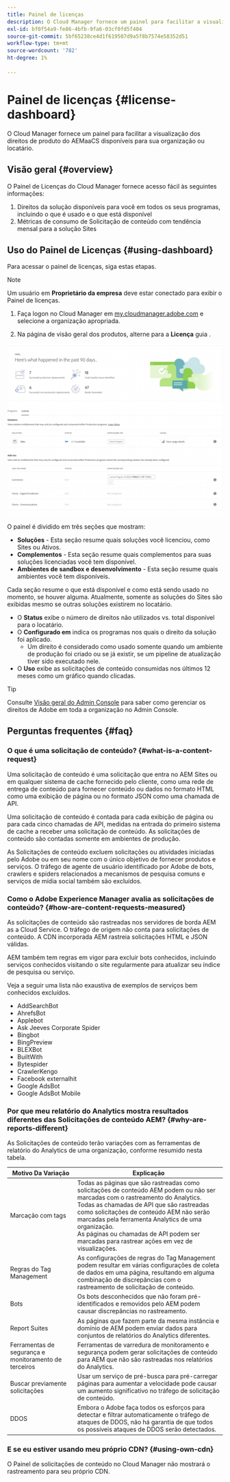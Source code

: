 ```yaml
---
title: Painel de licenças
description: O Cloud Manager fornece um painel para facilitar a visualização dos direitos de produto do AEMaaCS disponíveis para sua organização ou locatário.
exl-id: bf0f54a9-fe86-4bfb-9fa6-03cf0fd5f404
source-git-commit: 5bf65238ce4d1f619507d9a5f8b7574e58352d51
workflow-type: tm+mt
source-wordcount: '782'
ht-degree: 1%

---
```


# Painel de licenças {#license-dashboard}

O Cloud Manager fornece um painel para facilitar a visualização dos direitos de produto do AEMaaCS disponíveis para sua organização ou locatário.

## Visão geral {#overview}

O Painel de Licenças do Cloud Manager fornece acesso fácil às seguintes informações:

1. Direitos da solução disponíveis para você em todos os seus programas, incluindo o que é usado e o que está disponível
1. Métricas de consumo de Solicitação de conteúdo com tendência mensal para a solução Sites

## Uso do Painel de Licenças {#using-dashboard}

Para acessar o painel de licenças, siga estas etapas.

>[!NOTE]
>
>Um usuário em **Proprietário da empresa** deve estar conectado para exibir o Painel de licenças.

1. Faça logon no Cloud Manager em [my.cloudmanager.adobe.com](https://my.cloudmanager.adobe.com/) e selecione a organização apropriada.

1. Na página de visão geral dos produtos, alterne para a **Licença** guia .

![Painel de licenças](assets/license-dashboard.png)

O painel é dividido em três seções que mostram:

* **Soluções** - Esta seção resume quais soluções você licenciou, como Sites ou Ativos.
* **Complementos** - Esta seção resume quais complementos para suas soluções licenciadas você tem disponível.
* **Ambientes de sandbox e desenvolvimento** - Esta seção resume quais ambientes você tem disponíveis.

Cada seção resume o que está disponível e como está sendo usado no momento, se houver alguma. Atualmente, somente as soluções do Sites são exibidas mesmo se outras soluções existirem no locatário.

* O **Status** exibe o número de direitos não utilizados vs. total disponível para o locatário.
* O **Configurado em** indica os programas nos quais o direito da solução foi aplicado.
   * Um direito é considerado como usado somente quando um ambiente de produção foi criado ou se já existir, se um pipeline de atualização tiver sido executado nele.
* O **Uso** exibe as solicitações de conteúdo consumidas nos últimos 12 meses como um gráfico quando clicadas.

>[!TIP]
>
>Consulte [Visão geral do Admin Console](https://helpx.adobe.com/br/enterprise/using/admin-console.html) para saber como gerenciar os direitos de Adobe em toda a organização no Admin Console.

## Perguntas frequentes  {#faq}

### O que é uma solicitação de conteúdo? {#what-is-a-content-request}

Uma solicitação de conteúdo é uma solicitação que entra no AEM Sites ou em qualquer sistema de cache fornecido pelo cliente, como uma rede de entrega de conteúdo para fornecer conteúdo ou dados no formato HTML como uma exibição de página ou no formato JSON como uma chamada de API.

Uma solicitação de conteúdo é contada para cada exibição de página ou para cada cinco chamadas de API, medidas na entrada do primeiro sistema de cache a receber uma solicitação de conteúdo. As solicitações de conteúdo são contadas somente em ambientes de produção.

As Solicitações de conteúdo excluem solicitações ou atividades iniciadas pelo Adobe ou em seu nome com o único objetivo de fornecer produtos e serviços. O tráfego de agente de usuário identificado por Adobe de bots, crawlers e spiders relacionados a mecanismos de pesquisa comuns e serviços de mídia social também são excluídos.

### Como o Adobe Experience Manager avalia as solicitações de conteúdo? {#how-are-content-requests-measured}

As solicitações de conteúdo são rastreadas nos servidores de borda AEM as a Cloud Service. O tráfego de origem não conta para solicitações de conteúdo. A CDN incorporada AEM rastreia solicitações HTML e JSON válidas.

AEM também tem regras em vigor para excluir bots conhecidos, incluindo serviços conhecidos visitando o site regularmente para atualizar seu índice de pesquisa ou serviço.

Veja a seguir uma lista não exaustiva de exemplos de serviços bem conhecidos excluídos.

* AddSearchBot
* AhrefsBot
* Applebot
* Ask Jeeves Corporate Spider
* Bingbot
* BingPreview
* BLEXBot
* BuiltWith
* Bytespider
* CrawlerKengo
* Facebook externalhit
* Google AdsBot
* Google AdsBot Mobile

### Por que meu relatório do Analytics mostra resultados diferentes das Solicitações de conteúdo AEM? {#why-are-reports-different}

As Solicitações de conteúdo terão variações com as ferramentas de relatório do Analytics de uma organização, conforme resumido nesta tabela.

| Motivo Da Variação | Explicação |
|---|---|
| Marcação com tags | Todas as páginas que são rastreadas como solicitações de conteúdo AEM podem ou não ser marcadas com o rastreamento do Analytics.<br>Todas as chamadas de API que são rastreadas como solicitações de conteúdo AEM não serão marcadas pela ferramenta Analytics de uma organização.<br>As páginas ou chamadas de API podem ser marcadas para rastrear ações em vez de visualizações. |
| Regras do Tag Management | As configurações de regras do Tag Management podem resultar em várias configurações de coleta de dados em uma página, resultando em alguma combinação de discrepâncias com o rastreamento de solicitação de conteúdo. |
| Bots | Os bots desconhecidos que não foram pré-identificados e removidos pelo AEM podem causar discrepâncias no rastreamento. |
| Report Suites | As páginas que fazem parte da mesma instância e domínio de AEM podem enviar dados para conjuntos de relatórios do Analytics diferentes. |
| Ferramentas de segurança e monitoramento de terceiros | Ferramentas de varredura de monitoramento e segurança podem gerar solicitações de conteúdo para AEM que não são rastreadas nos relatórios do Analytics. |
| Buscar previamente solicitações | Usar um serviço de pré-busca para pré-carregar páginas para aumentar a velocidade pode causar um aumento significativo no tráfego de solicitação de conteúdo. |
| DDOS | Embora o Adobe faça todos os esforços para detectar e filtrar automaticamente o tráfego de ataques de DDOS, não há garantia de que todos os possíveis ataques de DDOS serão detectados. |

### E se eu estiver usando meu próprio CDN? {#using-own-cdn}

O Painel de solicitações de conteúdo no Cloud Manager não mostrará o rastreamento para seu próprio CDN.
